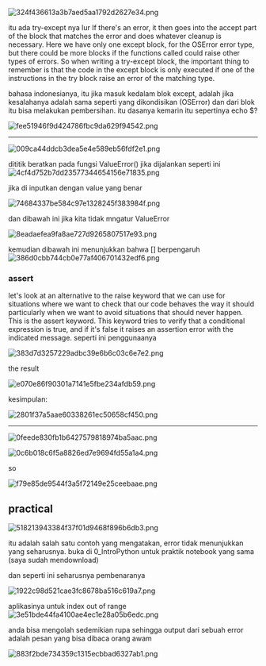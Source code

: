 ![324f436613a3b7aed5aa1792d2627e34.png](../../../../../_resources/324f436613a3b7aed5aa1792d2627e34.png)

itu ada try-except nya lur
If there's an error, it then goes into the accept part of the block that matches the error and does whatever cleanup is necessary. Here we have only one except block, for the OSError error type, but there could be more blocks if the functions called could raise other types of errors. So when writing a try-except block, the important thing to remember is that the code in the except block is only executed if one of the instructions in the try block raise an error of the matching type.

bahasa indonesianya, itu jika masuk kedalam blok except, adalah jika kesalahanya adalah sama seperti yang dikondisikan (OSError) dan dari blok itu bisa melakukan pembersihan. itu dasanya kemarin itu sepertinya echo $?

![fee51946f9d424786fbc9da629f94542.png](../../../../../_resources/fee51946f9d424786fbc9da629f94542.png)

********
![009ca44ddcb3dea5e4e589eb56fdf2e1.png](../../../../../_resources/009ca44ddcb3dea5e4e589eb56fdf2e1.png)

dititik beratkan pada fungsi ValueError()
jika dijalankan seperti ini
![4cf4d752b7dd23577344654156e71835.png](../../../../../_resources/4cf4d752b7dd23577344654156e71835.png)

jika di inputkan dengan value yang benar

![74684337be584c97e1328245f383984f.png](../../../../../_resources/74684337be584c97e1328245f383984f.png)

dan dibawah ini jika kita tidak mngatur ValueError

![8eadaefea9fa8ae727d9265807517e93.png](../../../../../_resources/8eadaefea9fa8ae727d9265807517e93.png)

kemudian dibawah ini menunjukkan bahwa [] berpengaruh 
![386d0cbb744cb0e77af406701432edf6.png](../../../../../_resources/386d0cbb744cb0e77af406701432edf6.png)

### assert
let's look at an alternative to the raise keyword that we can use for situations where we want to check that our code behaves the way it should particularly when we want to avoid situations that should never happen. This is the assert keyword. This keyword tries to verify that a conditional expression is true, and if it's false it raises an assertion error with the indicated message. seperti ini penggunaanya

![383d7d3257229adbc39e6b6c03c6e7e2.png](../../../../../_resources/383d7d3257229adbc39e6b6c03c6e7e2.png)

the result

![e070e86f90301a7141e5fbe234afdb59.png](../../../../../_resources/e070e86f90301a7141e5fbe234afdb59.png)

kesimpulan:

![2801f37a5aae60338261ec50658cf450.png](../../../../../_resources/2801f37a5aae60338261ec50658cf450.png)

**************
![0feede830fb1b6427579818974ba5aac.png](../../../../../_resources/0feede830fb1b6427579818974ba5aac.png)

![0c6b018c6f5a8826ed7e9694fd55a1a4.png](../../../../../_resources/0c6b018c6f5a8826ed7e9694fd55a1a4.png)

so 

![f79e85de9544f3a5f72149e25ceebaae.png](../../../../../_resources/f79e85de9544f3a5f72149e25ceebaae.png)

## practical

![518213943384f37f01d9468f896b6db3.png](../../../../../_resources/518213943384f37f01d9468f896b6db3.png)

itu adalah salah satu contoh yang mengatakan, error tidak menunjukkan yang seharusnya. buka di 0_IntroPython untuk praktik notebook yang sama (saya sudah mendownload)

dan seperti ini seharusnya pembenaranya

![1922c98d521cae3fc8678ba516c619a7.png](../../../../../_resources/1922c98d521cae3fc8678ba516c619a7.png)

aplikasinya untuk index out of range
![3e51bde44fa4100ae4ec1e28a05b6edc.png](../../../../../_resources/3e51bde44fa4100ae4ec1e28a05b6edc.png)

anda bisa mengolah sedemikian rupa sehingga output dari sebuah error adalah pesan yang bisa dibaca orang awam

![883f2bde734359c1315ecbbad6327ab1.png](../../../../../_resources/883f2bde734359c1315ecbbad6327ab1.png)

